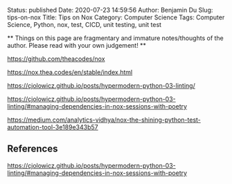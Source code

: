 Status: published
Date: 2020-07-23 14:59:56
Author: Benjamin Du
Slug: tips-on-nox
Title: Tips on Nox
Category: Computer Science
Tags: Computer Science, Python, nox, test, CICD, unit testing, unit test

**
Things on this page are fragmentary and immature notes/thoughts of the author.
Please read with your own judgement!
**

https://github.com/theacodes/nox

https://nox.thea.codes/en/stable/index.html

https://cjolowicz.github.io/posts/hypermodern-python-03-linting/

https://cjolowicz.github.io/posts/hypermodern-python-03-linting/#managing-dependencies-in-nox-sessions-with-poetry

https://medium.com/analytics-vidhya/nox-the-shining-python-test-automation-tool-3e189e343b57

## References 

https://cjolowicz.github.io/posts/hypermodern-python-03-linting/#managing-dependencies-in-nox-sessions-with-poetry